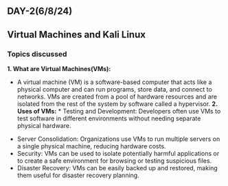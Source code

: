 ## DAY-2(6/8/24)
## Virtual Machines and Kali Linux
### Topics discussed
__1. What are Virtual Machines(VMs):__ 
+ A virtual machine (VM) is a software-based computer that acts like a physical computer and can run programs, store data, and connect to networks. VMs are created from a pool of hardware resources and are isolated from the rest of the system by software called a hypervisor.
__2. Uses of VMs:__
       * Testing and Development: Developers often use VMs to test software in different environments without needing separate physical hardware.
* Server Consolidation: Organizations use VMs to run multiple servers on a single physical machine, reducing hardware costs.
* Security: VMs can be used to isolate potentially harmful applications or to create a safe environment for browsing or testing suspicious files.
* Disaster Recovery: VMs can be easily backed up and restored, making them useful for disaster recovery planning.
        

  


